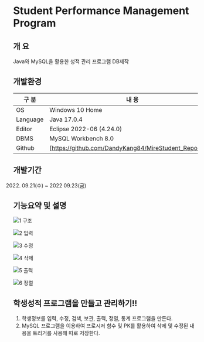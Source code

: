 # Student Performance Management Program


## 개 요

Java와 MySQL을 활용한 성적 관리 프로그램 DB제작

## 개발환경

| 구 분 | 내 용 |
| --- | --- |
| OS | Windows 10 Home |
| Language | Java 17.0.4 |
| Editor | Eclipse 2022-06 (4.24.0) |
| DBMS | MySQL Workbench 8.0 |
| Github | [https://github.com/DandyKang84/MireStudent_Repository] |

## 개발기간

2022. 09.21(수) ~ 2022 09.23(금)

## 기능요약 및 설명

![1 구조](https://user-images.githubusercontent.com/115531865/195760458-d7b44a9c-a19a-4ab0-866e-eff36b548180.png)

![2 입력](https://user-images.githubusercontent.com/115531865/195761064-fafa47ae-c615-4825-81f3-6c05ce00a03f.png)

![3  수정](https://user-images.githubusercontent.com/115531865/195760445-edc38b3a-9b82-42a5-a910-e37f81f8c434.png)

![4 삭제](https://user-images.githubusercontent.com/115531865/195760449-6dfbb8ee-d378-40a4-bea1-298bc6974d44.png)

![5  출력](https://user-images.githubusercontent.com/115531865/195760454-659eb653-5ce1-4b80-9c8f-f04d965da6e7.png)

![6 정렬](https://user-images.githubusercontent.com/115531865/195760456-c32c7813-651d-4b32-8bb5-cf7039bf492f.png)

## 학생성적 프로그램을 만들고 관리하기!!
1. 학생정보를 입력, 수정, 검색, 보관, 출력, 정렬, 통계 프로그램을 만든다.
2. MySQL 프로그램을 이용하여 프로시저 함수 및 PK를 활용하여 삭제 및 수정된 내용을 트리거를 사용해 따로 저장한다.
